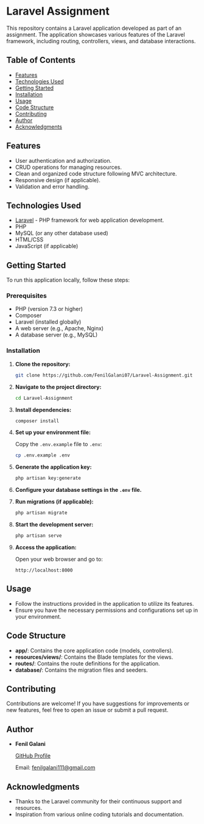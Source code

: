 # Laravel Assignment

This repository contains a Laravel application developed as part of an assignment. The application showcases various features of the Laravel framework, including routing, controllers, views, and database interactions.

## Table of Contents

- [Features](#features)
- [Technologies Used](#technologies-used)
- [Getting Started](#getting-started)
- [Installation](#installation)
- [Usage](#usage)
- [Code Structure](#code-structure)
- [Contributing](#contributing)
- [Author](#Author)
- [Acknowledgments](#acknowledgments)

## Features

- User authentication and authorization.
- CRUD operations for managing resources.
- Clean and organized code structure following MVC architecture.
- Responsive design (if applicable).
- Validation and error handling.

## Technologies Used

- [Laravel](https://laravel.com/) - PHP framework for web application development.
- PHP
- MySQL (or any other database used)
- HTML/CSS
- JavaScript (if applicable)

## Getting Started

To run this application locally, follow these steps:

### Prerequisites

- PHP (version 7.3 or higher)
- Composer
- Laravel (installed globally)
- A web server (e.g., Apache, Nginx)
- A database server (e.g., MySQL)

### Installation

1. **Clone the repository:**

   ```bash
   git clone https://github.com/FenilGalani07/Laravel-Assignment.git
   ```

2. **Navigate to the project directory:**

   ```bash
   cd Laravel-Assignment
   ```

3. **Install dependencies:**

   ```bash
   composer install
   ```

4. **Set up your environment file:**

   Copy the `.env.example` file to `.env`:

   ```bash
   cp .env.example .env
   ```

5. **Generate the application key:**

   ```bash
   php artisan key:generate
   ```

6. **Configure your database settings in the `.env` file.**

7. **Run migrations (if applicable):**

   ```bash
   php artisan migrate
   ```

8. **Start the development server:**

   ```bash
   php artisan serve
   ```

9. **Access the application:**

   Open your web browser and go to:

   ```
   http://localhost:8000
   ```

## Usage

- Follow the instructions provided in the application to utilize its features.
- Ensure you have the necessary permissions and configurations set up in your environment.

## Code Structure

- **app/**: Contains the core application code (models, controllers).
- **resources/views/**: Contains the Blade templates for the views.
- **routes/**: Contains the route definitions for the application.
- **database/**: Contains the migration files and seeders.

## Contributing

Contributions are welcome! If you have suggestions for improvements or new features, feel free to open an issue or submit a pull request.


## Author

- **Fenil Galani**
  
  [GitHub Profile](https://github.com/FenilGalani07)

  Email: fenilgalani111@gmail.com

## Acknowledgments

- Thanks to the Laravel community for their continuous support and resources.
- Inspiration from various online coding tutorials and documentation.
